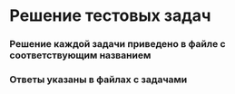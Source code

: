 # Решение тестовых задач

### Решение каждой задачи приведено в файле с соответствующим названием

### Ответы указаны в файлах с задачами
